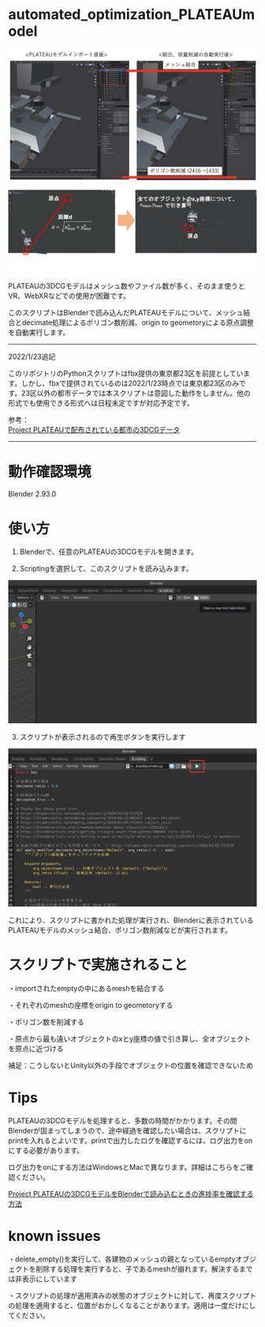 # automated_optimization_PLATEAUmodel

![test](./pictures_forReadme/blender_decimate_auto.jpg)

![test](./pictures_forReadme/Blender_auto_allocation.png)


PLATEAUの3DCGモデルはメッシュ数やファイル数が多く、そのまま使うとVR、WebXRなどでの使用が困難です。  

このスクリプトはBlenderで読み込んだPLATEAUモデルについて、メッシュ結合とdecimate処理によるポリゴン数削減、origin to geometoryによる原点調整を自動実行します。  

---  

2022/1/23追記

このリポジトリのPythonスクリプトはfbx提供の東京都23区を前提としています。しかし、fbxで提供されているのは2022/1/23時点では東京都23区のみです。23区以外の都市データでは本スクリプトは意図した動作をしません。他の形式でも使用できる形式へは日程未定ですが対応予定です。  

参考：  
[Project PLATEAUで配布されている都市の3DCGデータ](https://www.mlit.go.jp/plateau/opendata/)

---  
# 動作確認環境

Blender 2.93.0 

# 使い方

1. Blenderで、任意のPLATEAUの3DCGモデルを開きます。

2. Scriptingを選択して、このスクリプトを読み込みます。  

![scripting](./pictures_forReadme/Blender_scripting.jpg)

3. スクリプトが表示されるので再生ボタンを実行します  

![playback](./pictures_forReadme/Blender_script_execute.jpg)

これにより、スクリプトに書かれた処理が実行され、Blenderに表示されているPLATEAUモデルのメッシュ結合、ポリゴン数削減などが実行されます。  

# スクリプトで実施されること  

・importされたemptyの中にあるmeshを結合する  

・それぞれのmeshの座標をorigin to geometoryする  

・ポリゴン数を削減する  

・原点から最も遠いオブジェクトのxとy座標の値で引き算し、全オブジェクトを原点に近づける  

補足：こうしないとUnity以外の手段でオブジェクトの位置を確認できないため   

# Tips  

PLATEAUの3DCGモデルを処理すると、多数の時間がかかります。その間Blenderが固まってしまうので、途中経過を確認したい場合は、スクリプトにprintを入れるとよいです。printで出力したログを確認するには、ログ出力をonにする必要があります。  

ログ出力をonにする方法はWindowsとMacで異なります。詳細はこちらをご確認ください。  

[Project PLATEAUの3DCGモデルをBlenderで読み込むときの進捗率を確認する方法](https://www.crossroad-tech.com/entry/PLATEAU-Blender-progress)  

# known issues

・delete_empty()を実行して、各建物のメッシュの親となっているemptyオブジェクトを削除する処理を実行すると、子であるmeshが崩れます。解決するまでは非表示にしています    

・スクリプトの処理が適用済みの状態のオブジェクトに対して、再度スクリプトの処理を適用すると、位置がおかしくなることがあります。適用は一度だけにしてください。  
